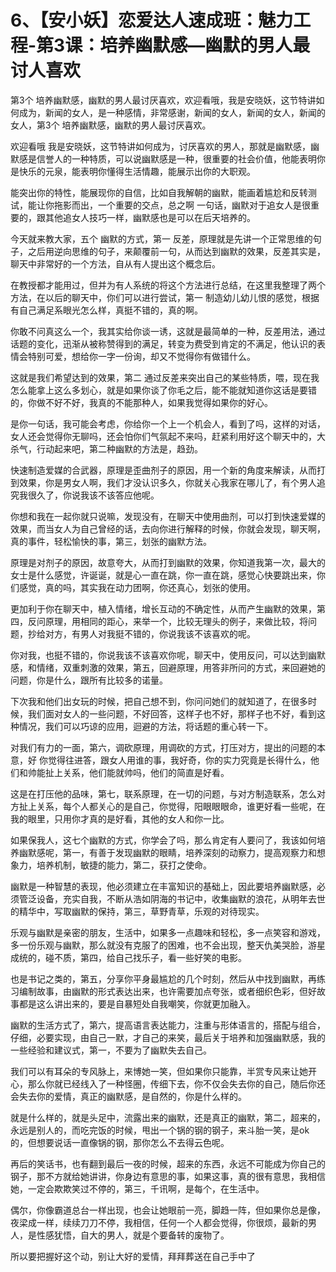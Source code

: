 # 6、【安小妖】恋爱达人速成班：魅力工程-第3课：培养幽默感—幽默的男人最讨人喜欢

第3个 培养幽默感，幽默的男人最讨厌喜欢，欢迎看哦，我是安晓妖，这节特讲如何成为，新闻的女人，是一种感情，非常感谢，新闻的女人，新闻的女人，新闻的女人，第3个 培养幽默感，幽默的男人最讨厌喜欢。

欢迎看哦 我是安晓妖，这节特讲如何成为，讨厌喜欢的男人，那就是幽默感，幽默感是信誉人的一种特质，可以说幽默感是一种，很重要的社会价值，他能表明你是快乐的元泉，能表明你懂得生活情趣，能展示出你的大职观。

能突出你的特性，能展现你的自信，比如自我解朝的幽默，能画着尴尬和反转测试，能让你拖影而出，一个重要的交点，总之啊 一句话，幽默对于追女人是很重要的，跟其他追女人技巧一样，幽默感也是可以在后天培养的。

今天就来教大家，五个 幽默的方式，第一 反差，原理就是先讲一个正常思维的句子，之后用逆向思维的句子，来颠覆前一句，从而达到幽默的效果，反差其实是，聊天中非常好的一个方法，自从有人提出这个概念后。

在教授都才能用过，但并为有人系统的将这个方法进行总结，在这里我整理了两个方法，在以后的聊天中，你们可以进行尝试，第一 制造幼儿幼儿恨的感觉，根据有自己满足系眼光怎么样，真挺不错的，真的啊。

你敢不问真这么一个，我其实给你谈一诱，这就是最简单的一种，反差用法，通过话题的变化，迅渐从被称赞得到的满足，转变为费受到肯定的不满足，他认识的表情会特别可爱，想给你一字一份询，却又不觉得你有做错什么。

这就是我们希望达到的效果，第二 通过反差来突出自己的某些特质，喂，现在我怎么能拿上这么多划心，就是如果你谈了你毛之后，能不能就知道你这话是要错的，你做不好不好，我真的不能那种人，如果我觉得如果你的好心。

是你一句话，我可能会考虑，你给你一个上一个机会人，看到了吗，这样的对话，女人还会觉得你无聊吗，还会怕你们气氛起不来吗，赶紧利用好这个聊天中的，大杀气，行动起来吧，第二种幽默的方法是，趋劲。

快速制造爱媒的合武器，原理是歪曲剂子的原因，用一个新的角度来解读，从而打到效果，你是男女人啊，我们才没认识多久，你就关心我家在哪儿了，有个男人追究我很久了，你说我该不该答应他呢。

你想和我在一起你就只说嘛，发现没有，在聊天中使用曲剂，可以打到快速爱媒的效果，而当女人为自己曾经的话，去向你进行解释的时候，你就会发现，聊天啊，真的事件，轻松愉快的事，第三，划张的幽默方法。

原理是对剂子的原因，故意夸大，从而打到幽默的效果，你知道我第一次，最大的女士是什么感觉，许诞诞，就是心一直在跳，你一直在跳，感觉心快要跳出来，你们感觉，真的吗，其实我在动力团啊，你还真心，划张的使用。

更加利于你在聊天中，植入情绪，增长互动的不确定性，从而产生幽默的效果，第四，反问原理，用相同的距心，来举一个，比较无理头的例子，来做比较，将问题，抄给对方，有男人对我挺不错的，你说我该不该喜欢的呢。

你对我，也挺不错的，你说我该不该喜欢你呢，聊天中，使用反问，可以达到幽默感，和情绪，双重刺激的效果，第五，回避原理，用答非所问的方式，来回避她的问题，你是什么，跟所有比较多的诺量。

下次我和他们出女玩的时候，把自己想不到，你问问她们的就知道了，在很多时候，我们面对女人的一些问题，不好回答，这样子也不好，那样子也不好，看到这种情况，我们可以巧谅的应用，迴避的方法，将话题的重心转一下。

对我们有力的一面，第六，调砍原理，用调砍的方式，打压对方，提出的问题的本意，好 你觉得往进答，跟女人用谁的事，我好奇，你的实力究竟是长得什么，他们和帅能扯上关系，他们能就帅吗，他们的简直是好看。

这是在打压他的品味，第七，联系原理，在一切的问题，与对方制造联系，怎么对方扯上关系，每个人都关心的是自己，你觉得，阳眼眼眼命，谁更好看一些呢，在我的眼里，只用你才真的是好看，其他的女人和你一比。

如果保我人，这七个幽默的方式，你学会了吗，那么肯定有人要问了，我该如何培养幽默感呢，第一，有善于发现幽默的眼睛，培养深刻的动察力，提高观察力和想象力，培养机制，敏捷的能力，第二，获打之使命。

幽默是一种智慧的表现，他必须建立在丰富知识的基础上，因此要培养幽默感，必须管泛设备，充实自我，不断从浩如阴海的书记中，收集幽默的浪花，从明年去世的精华中，写取幽默的保持，第三，草野青草，乐观的对待现实。

乐观与幽默是亲密的朋友，生活中，如果多一点趣味和轻松，多一点笑容和游戏，多一份乐观与幽默，那么就没有克服了的困难，也不会出现，整天仇美哭脸，游星成统的，碰不质，第四，给自己找乐子，看一些好笑的电影。

也是书记之类的，第五，分享你平身最尴尬的几个时刻，然后从中找到幽默，再练习编制故事，由幽默的形式表达出来，也许需要加点夸张，或者细织色彩，但好故事都是这么讲出来的，要是自暴短处自我嘲笑，你就更加融入。

幽默的生活方式了，第六，提高语言表达能力，注重与形体语言的，搭配与组合，仔细，必要实现，由自己一默，才自己的来笑，最后关于培养和加强幽默感，我的一些经验和建议式，第一，不要为了幽默失去自己。

我们可以有耳朵的专风脉上，来博她一笑，但如果你只能靠，半赏专风来让她开心，那么你就已经线入了一种怪圈，传细下去，你不仅会失去你的自己，随后你还会失去你的爱情，真正的幽默感，是自然的，你是什么样的。

就是什么样的，就是头足中，流露出来的幽默，还是真正的幽默，第二，超来的，永远是别人的，而吃完饭的时候，甩出一个锅的钢的钢子，来斗胎一笑，是ok的，但想要说话一直像锅的钢，那你怎么不去得云色呢。

再后的笑话书，也有翻到最后一夜的时候，超来的东西，永远不可能成为你自己的钢子，那不方就给她讲讲，你身边有意思的事，如果这事，真的很有意思，我相信她，一定会欺欺笑过不停的，第三，千讯啊，是每个，在生活中。

偶尔，你像霸道总台一样出现，也会让她眼前一亮，脚趋一阵，但如果你总是像，夜梁成一样，续续刀刀不停，我相信，任何一个人都会觉得，你很烦，最新的男人，是性感犹悟，自大的男人，就是个要备转的废物了。

所以要把握好这个动，别让大好的爱情，拜拜葬送在自己手中了